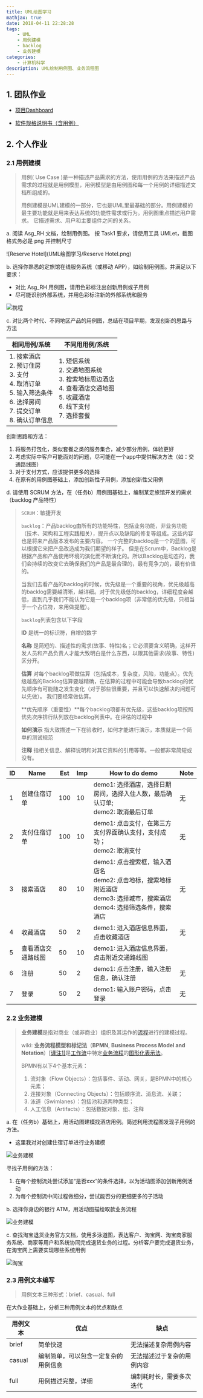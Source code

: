 ```yaml
---
title: UML绘图学习
mathjax: true
date: 2018-04-11 22:28:28
tags:
	- UML
	- 用例建模
	- backlog
	- 业务建模
categories:
	- 计算机科学
description: UML绘制用例图、业务流程图
---
```


## 1. 团队作业

- [项目Dashboard](https://github.com/Zhidan-System/Dashboard)


- [软件规格说明书（含用例）](https://github.com/Zhidan-System/Dashboard/blob/master/docs/Inception/Software-Requirement-Specification.md)

## 2. 个人作业

### 2.1 用例建模

> 用例( Use Case )是一种描述产品需求的方法，使用用例的方法来描述产品需求的过程就是用例模型，用例模型是由用例图和每一个用例的详细描述文档所组成的。
>
> 用例建模是UML建模的一部分，它也是UML里最基础的部分。用例建模的最主要功能就是用来表达系统的功能性需求或行为。用例图重点描述用户需求。 它描述需求、用户和主要组件之间的关系。 

a. 阅读 Asg_RH 文档，绘制用例图。 按 Task1 要求，请使用工具 UMLet，截图格式务必是 png 并控制尺寸

![Reserve Hotel](UML绘图学习/Reserve Hotel.png)

b. 选择你熟悉的定旅馆在线服务系统（或移动 APP），如绘制用例图。并满足以下要求：

- 对比 Asg_RH 用例图，请用色彩标注出创新用例或子用例
- 尽可能识别外部系统，并用色彩标注新的外部系统和服务


![携程](UML绘图学习/携程.png)


c. 对比两个时代、不同地区产品的用例图，总结在项目早期，发现创新的思路与方法

| 相同用例/系统                                                | 不同用用例/系统                                              |
| ------------------------------------------------------------ | ------------------------------------------------------------ |
| 1. 搜索酒店<br>2. 预订住房<br>3. 支付<br>4. 取消订单<br>5. 输入筛选条件<br>6. 选择房间<br>7. 提交订单<br>8. 确认订单信息 | 1. 短信系统<br>2. 交通地图系统<br>3. 搜索地标周边酒店<br>4. 查看酒店交通地图<br>5. 收藏酒店<br>6. 线下支付<br>7. 选择套餐 |

创新思路和方法：

1. 将服务打包化，类似套餐之类的服务集合，减少部分用例，体验更好
2. 考虑实际中客户可能面对的问题，尽可能在一个app中提供解决方法（如：交通路线图）
3. 对于支付方式，应该提供更多的选择
4. 在原有的用例图基础上，添加创新性子用例，添加创新性父用例

d. 请使用 SCRUM 方法，在（任务b）用例图基础上，编制某定旅馆开发的需求 （backlog 产品特性）

> `SCRUM`：敏捷开发
>
> `backlog`：产品backlog由所有的功能特性，包括业务功能，非业务功能（技术、架构和工程实践相关），提升点以及缺陷的修复等组成。这些内容也是将来产品版本发布的主要内容。
> 一个完整的backlog是一个的蓝图，可以根据它来把产品改造成为我们期望的样子。 但是在Scrum中，Backlog是根据产品和产品使用环境的演化而不断演化的。所以Backlog是动态的，我们会持续的改变它去确保我们的产品是最合理的，最有竞争力的，最有价值的。 
>
> 当我们去看产品的backlog的时候，优先级是一个重要的视角，优先级越高的backlog需要越清晰，越详细。对于优先级低的backlog，详细程度会越低，直到几乎我们不能认为它是一个backlog项（非常低的优先级，只相当于一个占位符，来用做提醒）。
>
> `backlog`列表包含以下字段
>
> **ID** 是统一的标识符，自增的数字
>
> **名称** 是简短的、描述性的需求(故事、特性)名；它必须要含义明确，这样开发人员和产品负责人才能大致明白是什么东西，以跟其他需求(故事、特性)区分开。
>
> **估算** 对每个backlog项做估算（包括成本，复杂度，风险，功能点）。优先级越高的Backlog估算要越精确，在估算的过程中可能会导致backlog的优先顺序有可能随之发生变化（对于那些很重要，并且可以快速解决的问题可以先做）。 我们要经常做估算。
>
> **优先顺序（重要性）**每个backlog项都有优先级，这些backlog项按照优先次序排行队列放在backlog列表中。在评估的过程中
>
> **如何演示** 指大致描述一下在验收时，如何才能进行演示，本质就是一个简单的测试规范
>
> **注释** 指相关信息、解释说明和对其它资料的引用等等。一般都非常简短或没有。

| ID   | Name               | Est  | Imp  | How to do demo                                               | Note |
| ---- | ------------------ | ---- | ---- | ------------------------------------------------------------ | ---- |
| 1    | 创建住宿订单       | 100  | 10   | demo1: 选择酒店，选择日期房间，选择入住人数，最后确认订单;<br>demo2: 取消最后订单 | 无   |
| 2    | 支付住宿订单       | 100  | 10   | demo1: 点击支付，在第三方支付界面确认支付，支付成功；<br>demo2: 取消支付 | 无   |
| 3    | 搜索酒店           | 80   | 10   | demo1: 点击搜索框，输入酒店名<br>demo2: 点击地标，搜索地标附近酒店<br>demo3: 选择城市，搜索酒店<br>demo4: 选择筛选条件，搜索酒店 | 无   |
| 4    | 收藏酒店           | 50   | 2    | demo1: 进入酒店信息界面，点击收藏酒店                        | 无   |
| 5    | 查看酒店交通路线图 | 50   | 10   | demo1: 进入酒店信息界面，点击附近交通路线图                  |      |
| 6    | 注册               | 50   | 2    | demo1: 点击注册，输入注册信息，确认注册                      | 无   |
| 7    | 登录               | 50   | 2    | demo1: 输入账户密码，点击登录                                | 无   |

### 2.2 业务建模

> **业务建模**是指对商业（或非商业）组织及其运作的[流程](http://wiki.mbalib.com/wiki/%E6%B5%81%E7%A8%8B)进行的建模过程。
>
> wiki: **业务流程模型和标记法**（**BPMN**, **Business Process Model and Notation**）[[译注1\]](https://zh.wikipedia.org/wiki/%E4%B8%9A%E5%8A%A1%E6%B5%81%E7%A8%8B%E6%A8%A1%E5%9E%8B%E5%92%8C%E6%A0%87%E8%AE%B0%E6%B3%95#endnote_%E8%AF%91%E6%B3%A81a)是[工作流](https://zh.wikipedia.org/wiki/%E5%B7%A5%E4%BD%9C%E6%B5%81)中特定[业务流程](https://zh.wikipedia.org/wiki/%E4%B8%9A%E5%8A%A1%E6%B5%81%E7%A8%8B)的[图形化表示法](https://zh.wikipedia.org/wiki/%E4%BF%A1%E6%81%AF%E5%8F%AF%E8%A7%86%E5%8C%96)。
>
> BPMN有以下4个基本元素：
>
> 1. 流对象（Flow Objects）：包括事件、活动、网关，是BPMN中的核心元素；
> 2. 连接对象（Connecting Objects）：包括顺序流、消息流、关联；
> 3. 泳道（Swimlanes）：包括池和道两种类型；
> 4. 人工信息（Artifacts）：包括数据对象、组、注释

a. 在（任务b）基础上，用活动图建模找酒店用例。简述利用流程图发现子用例的方法。

- 这里我对对创建住宿订单进行业务建模

![业务建模](UML绘图学习/业务建模.png)

寻找子用例的方法：

1. 在每个控制流处尝试添加“是否xxx”的条件选择，以为活动图添加创新用例活动
2. 为每个控制流中间过程做细分，尝试能否分的更细更多的子活动




b. 选择你身边的银行 ATM，用活动图描绘取款业务流程

![业务建模](UML绘图学习/ATM.png)



c. 查找淘宝退货业务官方文档，使用多泳道图，表达客户、淘宝网、淘宝商家服务系统、商家等用户和系统协同完成退货业务的过程。分析客户要完成退货业务，在淘宝网上需要实现哪些系统用例

![淘宝](UML绘图学习/淘宝.png)

### 2.3 用例文本编写

> 用例文本三种形式：brief、casual、full

在大作业基础上，分析三种用例文本的优点和缺点

| 用例文本 | 优点                                 | 缺点                       |
| -------- | ------------------------------------ | -------------------------- |
| brief    | 简单快速                             | 无法描述复杂用例内容       |
| casual   | 编制简单，可以包含一定复杂的用例信息 | 无法描述过于复杂的用例内容 |
| full     | 用例描述完整，详细                   | 编制耗时长，需要多次迭代   |

